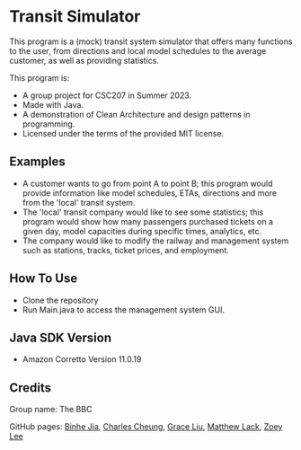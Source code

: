 # Transit Simulator #

This program is a (mock) transit system simulator that offers many functions to the user, from directions and local 
model schedules to the average customer, as well as providing statistics.

This program is:
- A group project for CSC207 in Summer 2023.
- Made with Java.
- A demonstration of Clean Architecture and design patterns in programming.
- Licensed under the terms of the provided MIT license.

## Examples ##

- A customer wants to go from point A to point B; this program would provide information like model schedules, ETAs, 
directions and more from the 'local' transit system.
- The 'local' transit company would like to see some statistics; this program would show how many passengers purchased 
tickets on a given day, model capacities during specific times, analytics, etc.
- The company would like to modify the railway and management system such as stations, tracks, ticket prices, and employment.

## How To Use ##
- Clone the repository
- Run Main.java to access the management system GUI.

## Java SDK Version ##
- Amazon Corretto Version 11.0.19
## Credits ##

Group name: The BBC

GitHub pages: 
[Binhe Jia](https://github.com/Binhe-Jia "Jarrett's GitHub page"), 
[Charles Cheung](https://github.com/charlescheung22 "Charles' GitHub page"), 
[Grace Liu](https://github.com/gracelliu "Grace's GitHub page"), 
[Matthew Lack](https://github.com/mattlack15 "Matt's GitHub page"), 
[Zoey Lee](https://github.com/zoeyzlee "Zoey's GitHub page")


